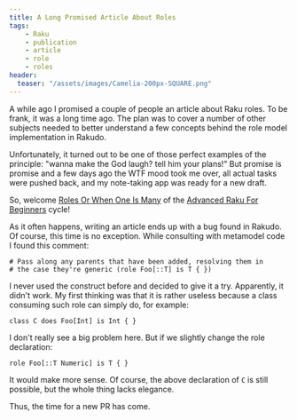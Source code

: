 ```yaml
---
title: A Long Promised Article About Roles
tags:
    - Raku
    - publication
    - article
    - role
    - roles
header:
  teaser: "/assets/images/Camelia-200px-SQUARE.png"
---
```

A while ago I promised a couple of people an article about Raku roles. To be
frank, it was a long time ago. The plan was to cover a number of other subjects
needed to better understand a few concepts behind the role model implementation
in Rakudo.

Unfortunately, it turned out to be one of those perfect examples of the
principle: "wanna make the God laugh? tell him your plans!" But promise is
promise and a few days ago the WTF mood took me over, all actual tasks were
pushed back, and my note-taking app was ready for a new draft.

So, welcome [Roles Or When One Is Many](/arfb-publication/07-roles-or-when-one-is-many/)
of the [Advanced Raku For Beginners](/arfb.html) cycle!

As it often happens, writing an article ends up with a bug found in Rakudo. Of
course, this time is no exception. While consulting with metamodel code I found
this comment:

```
# Pass along any parents that have been added, resolving them in
# the case they're generic (role Foo[::T] is T { })
```

I never used the construct before and decided to give it a try. Apparently, it
didn't work. My first thinking was that it is rather useless because a class
consuming such role can simply do, for example:

```
class C does Foo[Int] is Int { }
```

I don't really see a big problem here. But if we slightly change the role
declaration:

```
role Foo[::T Numeric] is T { }
```

It would make more sense. Of course, the above declaration of `C` is still
possible, but the whole thing lacks elegance.

Thus, the time for a new PR has come. 
